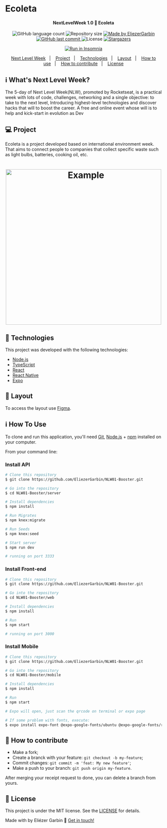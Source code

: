# Ecoleta

<h4 align="center"> 
	 NextLevelWeek 1.0 🚀 Ecoleta 
</h4>
<p align="center">
  <img alt="GitHub language count" src="https://img.shields.io/github/languages/count/EliezerGarbin/NLW01-Booster?color=%2304D361">

  <img alt="Repository size" src="https://img.shields.io/github/repo-size/EliezerGarbin/NLW01-Booster">
	
  <a href="https://www.linkedin.com/in/eliezergarbin/">
    <img alt="Made by EliezerGarbin" src="https://img.shields.io/badge/made%20by-EliezerGarbin-%2304D361">
  </a>

  <a href="https://github.com/EliezerGarbin/NLW01-Booster/commits/master">
    <img alt="GitHub last commit" src="https://img.shields.io/github/last-commit/EliezerGarbin/NLW01-Booster">
  </a>

  <img alt="License" src="https://img.shields.io/badge/license-MIT-brightgreen">
   <a href="https://github.com/EliezerGarbin/NLW01-Booster/stargazers">
    <img alt="Stargazers" src="https://img.shields.io/github/stars/EliezerGarbin/NLW01-Booster?style=social">
  </a>
</p>
<p align="center">
<a href="https://insomnia.rest/run/?label=NLW%201.0%20Ecoleta&uri=https%3A%2F%2Fraw.githubusercontent.com%EliezerGarbin%2FNLW-1.0%2Fmaster%2Fbackend%2FInsomnia.json" target="_blank"><img src="https://insomnia.rest/images/run.svg" alt="Run in Insomnia"></a>
</p>
<p align="center">
  <a href="#-nlw">Next Level Week</a>&nbsp;&nbsp;&nbsp;|&nbsp;&nbsp;&nbsp;
  <a href="#-project">Project</a>&nbsp;&nbsp;&nbsp;|&nbsp;&nbsp;&nbsp;
  <a href="#rocket-Technologies">Technologies</a>&nbsp;&nbsp;&nbsp;|&nbsp;&nbsp;&nbsp;
  <a href="#-layout">Layout</a>&nbsp;&nbsp;&nbsp;|&nbsp;&nbsp;&nbsp;
  <a href="#-how-to-use">How to use</a>&nbsp;&nbsp;&nbsp;|&nbsp;&nbsp;&nbsp;
  <a href="#-how-to-contribute">How to contribute</a>&nbsp;&nbsp;&nbsp;|&nbsp;&nbsp;&nbsp;
  <a href="#memo-license">License</a>
</p>

## :information_source: What's Next Level Week?

The 5-day of Next Level Week(NLW), promoted by Rocketseat, is a practical week with lots of code, challenges, networking and a single objective: to take to the next level, Introducing highest-level technologies and discover hacks that will to boost the career.
A free and online event whose will is to help and kick-start in evolution as Dev

## 💻 Project

Ecoleta is a project developed based on international environment week. 
That aims to connect people to companies that collect specific waste such as light bulbs, batteries, cooking oil, etc.

<h1 align="center">
    <img alt="Example" title="Example" src="https://github.com/EliezerGarbin/NLW01-Booster/blob/master/githubImg/capa.svg" width="500px" />
</h1>


## :rocket: Technologies

This project was developed with the following technologies:

- [Node.js][nodejs]
- [TypeScript][typescript]
- [React][reactjs]
- [React Native][rn]
- [Expo][expo]

## 🔖 Layout

To access the layout use [Figma](https://www.figma.com/file/1SxgOMojOB2zYT0Mdk28lB/).

## :information_source: How To Use

To clone and run this application, you'll need [Git](https://git-scm.com), [Node.js][nodejs] + [npm][npm] installed on your computer.

From your command line:

### Install API 

```bash
# Clone this repository
$ git clone https://github.com/EliezerGarbin/NLW01-Booster.git

# Go into the repository
$ cd NLW01-Booster/server

# Install dependencies
$ npm install

# Run Migrates
$ npm knex:migrate

# Run Seeds
$ npm knex:seed

# Start server
$ npm run dev

# running on port 3333
```

### Install Front-end

```bash
# Clone this repository
$ git clone https://github.com/EliezerGarbin/NLW01-Booster.git

# Go into the repository
$ cd NLW01-Booster/web

# Install dependencies
$ npm install

# Run
$ npm start

# running on port 3000
```

### Install Mobile

```bash
# Clone this repository
$ git clone https://github.com/EliezerGarbin/NLW01-Booster.git

# Go into the repository
$ cd NLW01-Booster/mobile

# Install dependencies
$ npm install

# Run
$ npm start

# Expo will open, just scan the qrcode on terminal or expo page

# If some problem with fonts, execute:
$ expo install expo-font @expo-google-fonts/ubuntu @expo-google-fonts/roboto

```

## 🤔 How to contribute

- Make a fork;
- Create a branck with your feature: `git checkout -b my-feature`;
- Commit changes: `git commit -m 'feat: My new feature'`;
- Make a push to your branch: `git push origin my-feature`.

After merging your receipt request to done, you can delete a branch from yours.

## :memo: License

This project is under the MIT license. See the [LICENSE](https://github.com/EliezerGarbin/NLW01-Booster/blob/master/LICENSE) for details.


Made with by Eliézer Garbin :wave: [Get in touch!](https://www.linkedin.com/in/eliezergarbin/)

                                                                                            
                                                                                            

[nodejs]: https://nodejs.org/
[typescript]: https://www.typescriptlang.org/
[expo]: https://expo.io/
[reactjs]: https://reactjs.org
[rn]: https://facebook.github.io/react-native/
[npm]: https://www.npmjs.com/
[vs]: https://code.visualstudio.com/
[vceditconfig]: https://marketplace.visualstudio.com/items?itemName=EditorConfig.EditorConfig
[vceslint]: https://marketplace.visualstudio.com/items?itemName=dbaeumer.vscode-eslint
[prettier]: https://marketplace.visualstudio.com/items?itemName=esbenp.prettier-vscode
